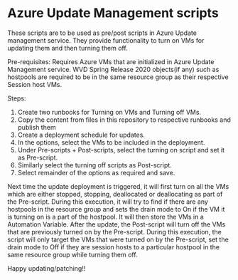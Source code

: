 # Azure Update Management scripts
 These scripts are to be used as pre/post scripts in Azure Update management service. They provide functionality to turn on VMs for updating them and then turning them off.

Pre-requisites:
Requires Azure VMs that are initialized in Azure Update Management service.
WVD Spring Release 2020 objects(if any) such as hostpools are required to be in the same resource group as their respective Session host VMs.

Steps: 

 1. Create two runbooks for Turning on VMs and Turning off VMs.
 2. Copy the content from files in this repository to respective runbooks and publish them
 3. Create a deployment schedule for updates.
 4. In the options, select the VMs to be included in the deployment.
 5. Under Pre-scripts + Post-scripts, select the turning on script and set it as Pre-script.
 6. Similarly select the turning off scripts as Post-script.
 7. Select remainder of the options as required and save.

Next time the update deployment is triggered, it will first turn on all the VMs which are either stopped, stopping, deallocated or deallocating as part of the Pre-script.
During this execution, it will try to find if there are any hostpools in the resource group and sets the drain mode to On if the VM it is turning on is a part of the hostpool. It will then store the VMs in a Automation Variable.
After the update, the Post-script will turn off the VMs that are previously turned on by the Pre-script.
During this execution, the script will only target the VMs that were turned on by the Pre-script, set the drain mode to Off if they are session hosts to a particular hostpool in the same resource group while turning them off. 

Happy updating/patching!!